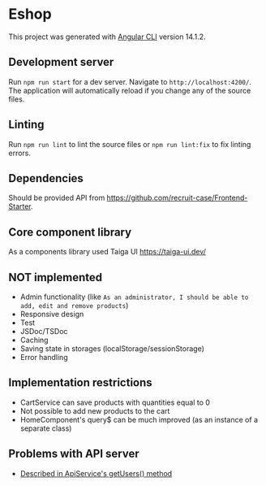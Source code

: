 # Eshop

This project was generated with [Angular CLI](https://github.com/angular/angular-cli) version 14.1.2.

## Development server

Run `npm run start` for a dev server. Navigate to `http://localhost:4200/`. The application will automatically reload if you change any of the source files.

## Linting

Run `npm run lint` to lint the source files or `npm run lint:fix` to fix linting errors.

## Dependencies

Should be provided API from https://github.com/recruit-case/Frontend-Starter.

## Core component library

As a components library used Taiga UI https://taiga-ui.dev/

## NOT implemented
- Admin functionality (like `As an administrator, I should be able to add, edit and remove products`)
- Responsive design
- Test
- JSDoc/TSDoc
- Caching
- Saving state in storages (localStorage/sessionStorage)
- Error handling

## Implementation restrictions
- CartService can save products with quantities equal to 0
- Not possible to add new products to the cart
- HomeComponent's query$ can be much improved (as an instance of a separate class)

## Problems with API server
- [Described in ApiService's getUsers() method](src/app/core/services/api.service.ts)